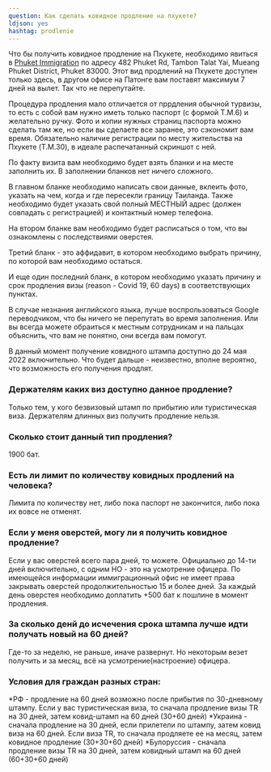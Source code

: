 ```yaml
---
question: Как сделать ковидное продление на пхукете?
ldjson: yes
hashtag: prodlenie
---
```


Что бы получить ковидное продление на Пхукете, необходимо явиться в [Phuket Immigration](https://goo.gl/maps/xseU2YiM7AyLauey7) по адресу 482 Phuket Rd, Tambon Talat Yai, Mueang Phuket District, Phuket 83000. Этот вид продлений на Пхукете доступен только здесь, в другом офисе на Патонге вам поставят максимум 7 дней на вылет. Так что не перепутайте.

Процедура продления мало отличается от пррдления обычной турвизы, то есть с собой вам нужно иметь только паспорт (с формой T.M.6) и желательно ручку. Фото и копии нужных страниц паспорта можно сделать там же, но если вы сделаете все заранее, это сэкономит вам время. Обязательно наличие регистрации по месту жительства на Пхукете (T.M.30), в идеале распечатанный скриншот с ней. 

По факту визита вам необходимо будет взять бланки и на месте заполнить их. В заполнении бланков нет ничего сложного. 

В главном бланке необходимо написать свои данные, вклеить фото, указать на чем, когда и где пересекли границу Таиланда. Также необходимо будет указать свой полный МЕСТНЫЙ адрес (должен совпадать с регистрацией) и контактный номер телефона.

На втором бланке вам необходимо будет расписаться о том, что вы ознакомлены с последствиями оверстея.

Третий бланк - это аффидавит, в котором необходимо выбрать причину, по которой вам необходимо остаться. 

И еще один последний бланк, в котором необходимо указать причину и срок продления визы (reason - Covid 19, 60 days) в соответствующих пунктах. 

В случае незнания английского языка, лучше воспрользоваться Google переводчиком, что бы ничего не перепутать во время заполнения. Или вы всегда можете обраиться к местным сотрудникам и на пальцах объяснить, что вам не понятно, они всегда вам помогут.

В данный момент получение ковидного штампа доступно до 24 мая 2022 включительно. Что будет дальше - неизвестно, вполне вероятно, что возможность его получения продлят.

### Держателям каких виз доступно данное продление?
Только тем, у кого безвизовый штамп по прибытию или туристическая виза. Держателям длинных виз получить продление нельзя.

### Сколько стоит данный тип продления?
1900 бат.

### Есть ли лимит по количеству ковидных продлений на человека?
Лимита по количеству нет, либо пока паспорт не закончится, либо пока их вовсе не отменят.

### Если у меня оверстей, могу ли я получить ковидное продление?
Если у вас оверстей всего пара дней, то можете. Официально до 14-ти дней включительно, с одним НО - это на усмотрение офицера. По имеющейся информации иммиграционный офис не имеет права закрывать оверстей продолжительностью 15 и более дней. За каждый день оверстея необходимо доплатить +500 бат к пошлине в момент продления.

### За сколько денй до исчечения срока штампа лучше идти получать новый на 60 дней?
Где-то за неделю, не раньше, иначе развернут. Но некоторым везет получить и за месяц, всё на усмотрение(настроение) офицера.

### Условия для граждан разных стран: 

*РФ - продление на 60 дней возможно после прибытия по 30-дневному штампу. Если у вас туристическая виза, то сначала продление визы TR на 30 дней, затем ковид-штамп на 60 дней (30+60 дней)
*Украина - сначала продление на 30 дней, если прилетели по штампу, затем ковид виза на 60 дней. Если виза TR, то сначала продляете ее на месяц, затем ковидное продление (30+30+60 дней)
*Булоруссия - сначала продление визы TR на 30 дней, затем ковидный штамп на 60 дней (60+30+60 дней)

